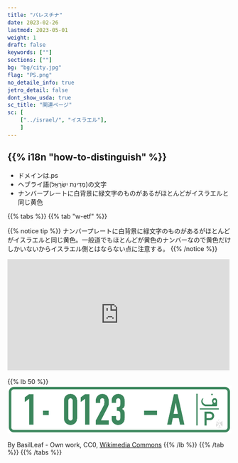 ```yaml
---
title: "パレスチナ"
date: 2023-02-26
lastmod: 2023-05-01
weight: 1
draft: false
keywords: [""]
sections: [""]
bg: "bg/city.jpg"
flag: "PS.png"
no_detaile_info: true
jetro_detail: false
dont_show_usda: true
sc_title: "関連ページ"
sc: [
    ["../israel/", "イスラエル"],
    ]
---
```


<div class="main-desciption country-description">
    <h2 class="section-title">{{% i18n "how-to-distinguish" %}}</h2>
    <ul class="rule-list">
        <li>ドメインは<span class="quiz">.ps</span></li>
        <li>ヘブライ語<span class="quiz">(מְדִינַת יִשְׂרָאֵל)</span>の文字</li>
        <li>ナンバープレートに<span class="quiz">白</span>背景に<span class="quiz">緑</span>文字のものがあるがほとんどがイスラエルと同じ黄色</li>
    </ul>
</div>

{{% tabs  %}}
{{% tab "w-etf" %}}

{{% notice tip %}}
ナンバープレートに<span class="quiz">白</span>背景に<span class="quiz">緑</span>文字のものがあるがほとんどがイスラエルと同じ黄色。一般道でもほとんどが黄色のナンバーなので黄色だけしかいないからイスラエル側とはならない点に注意する。
{{% /notice %}}
<div class="googlemap-if">
<iframe src="https://www.google.com/maps/embed?pb=!4v1683474785152!6m8!1m7!1sqlv44ygxflBLfq7Jea_p8g!2m2!1d31.91934158590803!2d35.20715477458318!3f49.20218612057827!4f-12.96017591840446!5f2.8721873220127905" width="500" height="250" style="border:0;" allowfullscreen="" loading="lazy" referrerpolicy="no-referrer-when-downgrade"></iframe>
</div>

{{% lb 50 %}}
![](2023-05-08-00-54-27.png)

By BasilLeaf - Own work, CC0, <a href="https://commons.wikimedia.org/w/index.php?curid=113341446">Wikimedia Commons</a>
{{% /lb %}}
{{% /tab %}}
{{% /tabs  %}}